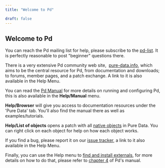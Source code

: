 ```yaml
---
title: "Welcome to Pd"

draft: false
---
```



## Welcome to Pd

You can reach the Pd mailing list for help, please subscribe to
the [pd-list](https://lists.puredata.info/listinfo/pd-list).
It is perfectly reasonable to post "beginner" questions there.

There is a very extensive Pd community web site, 
[pure-data.info](https://pure-data.info/), which aims to be
the central resource for Pd, from documentation and downloads;
to forums, member pages, and a patch exchange. A link to it
is also available in the Help Menu.

You can read the [Pd Manual](https://msp.puredata.info/Pd_documentation/index.htm) for more details on running and configuring Pd, this is also available in the **Help/Manual** menu.

**Help/Browser** will give you access to documentation resources
under the 'Pure Data' tab. You'll also find the manual there as
well as examples/tutorials.

**Help/List of objects** opens a patch with all [native objects](../objects/index.html) in
Pure Data. You can right click on each object for help on how
each object works.

If you find a bug, please report it on our [issue tracker](https://bugs.puredata.info),
a link to it also available in the Help Menu.

Finally, you can use the Help menu to [find and install externals](https://deken.puredata.info),
for more details on how to do that, please refer to [chapter 4](https://msp.puredata.info/Pd_documentation/x4.htm)
of Pd's manual.
